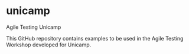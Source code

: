 # unicamp
Agile Testing Unicamp

This GitHub repository contains examples to be used in the Agile Testing Workshop developed for Unicamp.
